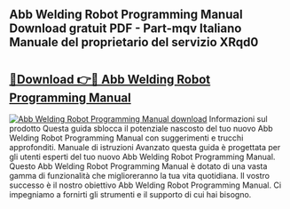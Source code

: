 ## Abb Welding Robot Programming Manual Download gratuit PDF - Part-mqv Italiano Manuale del proprietario del servizio XRqd0

# <h2><a href="http://df9gmrd.blite.top/?on=Abb+Welding+Robot+Programming+Manual">🔗Download 👉🔴 Abb Welding Robot Programming Manual</a></h2>

[![Abb Welding Robot Programming Manual download](https://i.imgur.com/lujVjoI.png)](http://df9gmrd.blite.top/?on=Abb+Welding+Robot+Programming+Manual)
Informazioni sul prodotto Questa guida sblocca il potenziale nascosto del tuo nuovo Abb Welding Robot Programming Manual con suggerimenti e trucchi approfonditi. Manuale di istruzioni Avanzato questa guida è progettata per gli utenti esperti del tuo nuovo Abb Welding Robot Programming Manual. Questo Abb Welding Robot Programming Manual è dotato di una vasta gamma di funzionalità che miglioreranno la tua vita quotidiana. Il vostro successo è il nostro obiettivo Abb Welding Robot Programming Manual. Ci impegniamo a fornirti gli strumenti e il supporto di cui hai bisogno.
